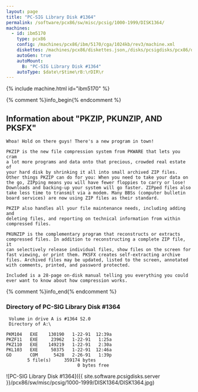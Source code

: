 ```yaml
---
layout: page
title: "PC-SIG Library Disk #1364"
permalink: /software/pcx86/sw/misc/pcsig/1000-1999/DISK1364/
machines:
  - id: ibm5170
    type: pcx86
    config: /machines/pcx86/ibm/5170/cga/1024kb/rev3/machine.xml
    diskettes: /machines/pcx86/diskettes.json,/disks/pcsigdisks/pcx86/diskettes.json
    autoGen: true
    autoMount:
      B: "PC-SIG Library Disk #1364"
    autoType: $date\r$time\rB:\rDIR\r
---
```


{% include machine.html id="ibm5170" %}

{% comment %}info_begin{% endcomment %}

## Information about "PKZIP, PKUNZIP, AND PKSFX"

    Whoa! Hold on there guys! There's a new program in town!
    
    PKZIP is the new file compression system from PKWARE that lets you cram
    a lot more programs and data onto that precious, crowded real estate of
    your hard disk by shrinking it all into small archived ZIP files.
    Other things PKZIP can do for you: When you need to take your data on
    the go, ZIPping means you will have fewer floppies to carry or lose!
    Downloads and backing-up your system will go faster. ZIPped files also
    take less time to transmit via a modem. Many BBSs (computer bulletin
    board services) are now using ZIP files as their standard.
    
    PKZIP also handles all your file maintenance needs, including adding and
    deleting files, and reporting on technical information from within
    compressed files.
    
    PKUNZIP is the complementary program that reconstructs or extracts
    compressed files. In addition to reconstructing a complete ZIP file, it
    can selectively release individual files, show files on the screen for
    fast viewing, or print them. PKSFX creates self-extracting archive
    files. Archived files may be updated, listed to the screen, annotated
    with comments, printed, and password protected.
    
    Included is a 28-page on-disk manual telling you everything you could
    ever want to know about how compression works.
{% comment %}info_end{% endcomment %}


### Directory of PC-SIG Library Disk #1364

     Volume in drive A is #1364 S2.0
     Directory of A:\

    PKM104   EXE    130190   1-22-91  12:39a
    PKZF11   EXE     23962   1-22-91   1:25a
    PKZ110   EXE    149219   1-22-91   2:30a
    PKL103   EXE     50375   1-22-91  12:46a
    GO       COM      5428   2-26-91   1:39p
            5 file(s)     359174 bytes
                               0 bytes free

![PC-SIG Library Disk #1364]({{ site.software.pcsigdisks.server }}/pcx86/sw/misc/pcsig/1000-1999/DISK1364/DISK1364.jpg)
